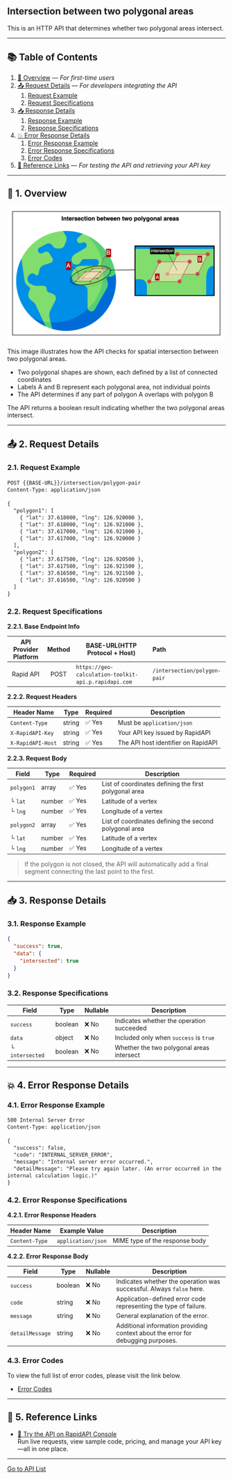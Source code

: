## Intersection between two polygonal areas

This is an HTTP API that determines whether two polygonal areas intersect.

---

## 📚 Table of Contents

1. [🧭 Overview](#-1-overview) — *For first-time users*
2. [📤 Request Details](#-2-request-details) — *For developers integrating the API*
    1. [Request Example](#21-request-example)
    2. [Request Specifications](#22-request-specifications)
3. [📥 Response Details](#-3-response-details)
    1. [Response Example](#31-response-example)
    2. [Response Specifications](#32-response-specifications)
4. [💥 Error Response Details](#-4-error-response-details)
    1. [Error Response Example](#41-error-response-example)
    2. [Error Response Specifications](#42-error-response-specifications)
    3. [Error Codes](#43-error-codes)
5. [🔗 Reference Links](#-5-reference-links) — *For testing the API and retrieving your API key*

---

## 🧭 1. Overview

![intersection-between-two-polygonal-areas](./img/intersection-between-two-polygonal-areas.png)

This image illustrates how the API checks for spatial intersection between two polygonal areas.

- Two polygonal shapes are shown, each defined by a list of connected coordinates
- Labels A and B represent each polygonal area, not individual points
- The API determines if any part of polygon A overlaps with polygon B

The API returns a boolean result indicating whether the two polygonal areas intersect.

---

## 📤 2. Request Details

### 2.1. Request Example

```http request
POST {{BASE-URL}}/intersection/polygon-pair
Content-Type: application/json

{
  "polygon1": [
    { "lat": 37.618000, "lng": 126.920000 },
    { "lat": 37.618000, "lng": 126.921000 },
    { "lat": 37.617000, "lng": 126.921000 },
    { "lat": 37.617000, "lng": 126.920000 }
  ],
  "polygon2": [
    { "lat": 37.617500, "lng": 126.920500 },
    { "lat": 37.617500, "lng": 126.921500 },
    { "lat": 37.616500, "lng": 126.921500 },
    { "lat": 37.616500, "lng": 126.920500 }
  ]
}
```

### 2.2. Request Specifications

**2.2.1. Base Endpoint Info**

| API Provider Platform | Method | BASE-URL(HTTP Protocol + Host)                       | Path                         |
|:---------------------:|:------:|------------------------------------------------------|:-----------------------------|
|       Rapid API       |  POST  | `https://geo-calculation-toolkit-api.p.rapidapi.com` | `/intersection/polygon-pair` |

**2.2.2. Request Headers**

| Header Name       | Type   | Required | Description                         |
|-------------------|--------|----------|-------------------------------------|
| `Content-Type`    | string | ✅ Yes    | Must be `application/json`          |
| `X-RapidAPI-Key`  | string | ✅ Yes    | Your API key issued by RapidAPI     |
| `X-RapidAPI-Host` | string | ✅ Yes    | The API host identifier on RapidAPI |

**2.2.3. Request Body**

| Field      | Type   | Required | Description                                            |
|------------|--------|----------|--------------------------------------------------------|
| `polygon1` | array  | ✅ Yes    | List of coordinates defining the first polygonal area  |
| └ `lat`    | number | ✅ Yes    | Latitude of a vertex                                   |
| └ `lng`    | number | ✅ Yes    | Longitude of a vertex                                  |
| `polygon2` | array  | ✅ Yes    | List of coordinates defining the second polygonal area |
| └ `lat`    | number | ✅ Yes    | Latitude of a vertex                                   |
| └ `lng`    | number | ✅ Yes    | Longitude of a vertex                                  |

> If the polygon is not closed, the API will automatically add a final segment connecting the last point to the first.

---

## 📥 3. Response Details

### 3.1. Response Example

```json
{
  "success": true,
  "data": {
    "intersected": true
  }
}
```

### 3.2. Response Specifications

| Field           | Type    | Nullable | Description                               |
|-----------------|---------|----------|-------------------------------------------|
| `success`       | boolean | ❌ No     | Indicates whether the operation succeeded |
| `data`          | object  | ❌ No     | Included only when `success` is `true`    |
| └ `intersected` | boolean | ❌ No     | Whether the two polygonal areas intersect |

---

## 💥 4. Error Response Details

### 4.1. Error Response Example

```http request
500 Internal Server Error
Content-Type: application/json

{
  "success": false,
  "code": "INTERNAL_SERVER_ERROR",
  "message": "Internal server error occurred.",
  "detailMessage": "Please try again later. (An error occurred in the internal calculation logic.)"
}
```

### 4.2. Error Response Specifications

**4.2.1. Error Response Headers**

| Header Name    | Example Value      | Description                    |
|----------------|--------------------|--------------------------------|
| `Content-Type` | `application/json` | MIME type of the response body |

**4.2.2. Error Response Body**

| Field           | Type    | Nullable | Description                                                                      |
|-----------------|---------|----------|----------------------------------------------------------------------------------|
| `success`       | boolean | ❌ No     | Indicates whether the operation was successful. Always `false` here.             |
| `code`          | string  | ❌ No     | Application-defined error code representing the type of failure.                 |
| `message`       | string  | ❌ No     | General explanation of the error.                                                |
| `detailMessage` | string  | ❌ No     | Additional information providing context about the error for debugging purposes. |

### 4.3. Error Codes

To view the full list of error codes, please visit the link below.

- [Error Codes](./common/error-codes.md)

---

## 🔗 5. Reference Links

- [🚀 Try the API on RapidAPI Console](https://rapidapi.com/pepper-craft1-pepper-craft-default/api/geo-calculation-toolkit-api)  
  Run live requests, view sample code, pricing, and manage your API key—all in one place.

---

[Go to API List](../README.md)